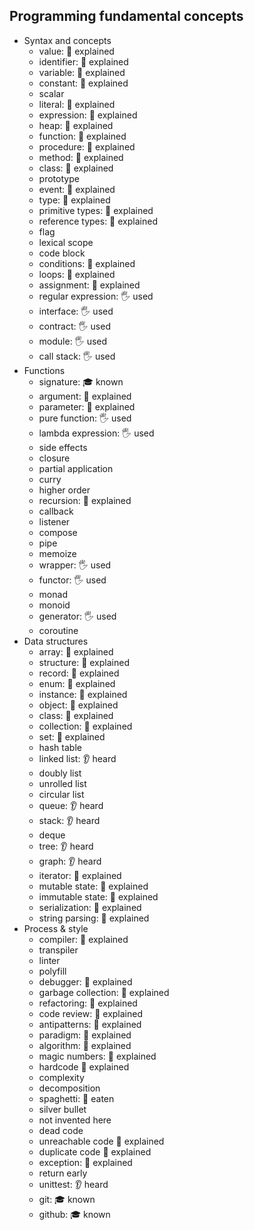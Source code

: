 ## Programming fundamental concepts

- Syntax and concepts
  - value: 🙋	explained
  - identifier: 🙋	explained
  - variable: 🙋	explained
  - constant: 🙋	explained
  - scalar
  - literal: 🙋	explained
  - expression: 🙋	explained
  - heap: 🙋	explained
  - function: 🙋	explained
  - procedure: 🙋	explained
  - method: 🙋	explained
  - class: 🙋	explained
  - prototype
  - event: 🙋	explained
  - type: 🙋	explained
  - primitive types: 🙋	explained
  - reference types: 🙋	explained
  - flag
  - lexical scope
  - code block
  - conditions: 🙋	explained
  - loops: 🙋	explained
  - assignment: 🙋	explained
  - regular expression: 🖐️	used
  - interface: 🖐️	used
  - contract: 🖐️	used
  - module: 🖐️	used
  - call stack: 🖐️	used
- Functions
  - signature: 🎓 known
  - argument: 🙋	explained
  - parameter: 🙋	explained
  - pure function: 🖐️	used
  - lambda expression: 🖐️	used
  - side effects
  - closure
  - partial application
  - curry
  - higher order
  - recursion: 🙋	explained
  - callback
  - listener
  - compose
  - pipe
  - memoize
  - wrapper: 🖐️	used
  - functor: 🖐️	used
  - monad
  - monoid
  - generator: 🖐️ used
  - coroutine
- Data structures
  - array: 🙋	explained
  - structure: 🙋	explained
  - record: 🙋	explained
  - enum: 🙋	explained
  - instance: 🙋	explained
  - object: 🙋	explained
  - class: 🙋	explained
  - collection: 🙋	explained
  - set: 🙋	explained
  - hash table
  - linked list: 👂 heard
  - doubly list
  - unrolled list
  - circular list
  - queue: 👂 heard
  - stack: 👂 heard
  - deque
  - tree: 👂 heard
  - graph: 👂 heard
  - iterator:  🙋	explained
  - mutable state: 🙋	explained
  - immutable state: 🙋	explained
  - serialization: 🙋	explained
  - string parsing: 🙋	explained
- Process & style
  - compiler: 🙋	explained
  - transpiler
  - linter
  - polyfill
  - debugger: 🙋	explained
  - garbage collection: 🙋	explained
  - refactoring: 🙋	explained
  - code review: 🙋	explained
  - antipatterns: 🙋	explained
  - paradigm: 🙋	explained
  - algorithm: 🙋	explained
  - magic numbers: 🙋	explained
  - hardcode 🙋	explained
  - complexity
  - decomposition
  - spaghetti: 🍴 eaten
  - silver bullet
  - not invented here
  - dead code
  - unreachable code 🙋	explained
  - duplicate code 🙋	explained
  - exception: 🙋	explained
  - return early
  - unittest: 👂 heard
  - git: 🎓 known
  - github: 🎓 known
